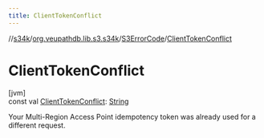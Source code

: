 ```yaml
---
title: ClientTokenConflict
---
```

//[s34k](../../../index.html)/[org.veupathdb.lib.s3.s34k](../index.html)/[S3ErrorCode](index.html)/[ClientTokenConflict](-client-token-conflict.html)



# ClientTokenConflict



[jvm]\
const val [ClientTokenConflict](-client-token-conflict.html): [String](https://kotlinlang.org/api/latest/jvm/stdlib/kotlin/-string/index.html)



Your Multi-Region Access Point idempotency token was already used for a different request.




